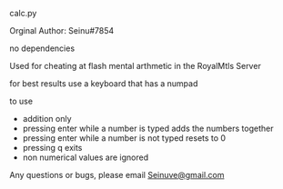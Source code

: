 calc.py

Orginal Author: Seinu#7854

no dependencies 

Used for cheating at flash mental arthmetic in the RoyalMtls Server

for best results use a keyboard that has a numpad

to use

- addition only
- pressing enter while a number is typed adds the numbers together
- pressing enter while a number is not typed resets to 0
- pressing q exits
- non numerical values are ignored

Any questions or bugs, please email Seinuve@gmail.com
